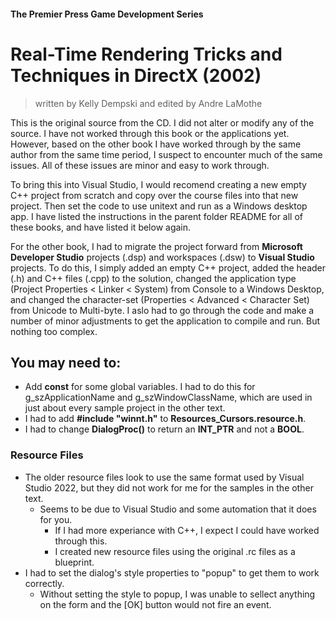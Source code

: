 #### The Premier Press Game Development Series
# Real-Time Rendering Tricks and Techniques in DirectX (2002)
> written by Kelly Dempski and edited by Andre LaMothe



This is the original source from the CD. I did not alter or modify any of the source. I have not worked through this book or the applications yet. However, based on the other book I have worked through by the same author from the same time period, I suspect to encounter much of the same issues. All of these issues are minor and easy to work through. 

To bring this into Visual Studio, I would recomend creating a new empty C++ project from scratch and copy over the course files into that new project. Then set the code to use unitext and run as a Windows desktop app. I have listed the instructions in the parent folder README for all of these books, and have listed it below again.

For the other book, I had to migrate the project forward from **Microsoft Developer Studio** projects (.dsp) and workspaces (.dsw) to **Visual Studio** projects. To do this, I simply added an empty C++ project, added the header (.h) and C++ files (.cpp) to the solution, changed the application type (Project Properties < Linker < System) from Console to a Windows Desktop, and changed the character-set (Properties < Advanced < Character Set) from Unicode to Multi-byte. I aslo had to go through the code and make a number of minor adjustments to get the application to compile and run. But nothing too complex.

## You may need to:
* Add **const** for some global variables. I had to do this for g_szApplicationName and g_szWindowClassName, which are used in just about every sample project in the other text.
* I had to add **#include "winnt.h"** to **Resources_Cursors.resource.h**.
* I had to change **DialogProc()** to return an **INT_PTR** and not a **BOOL**.

### Resource Files
* The older resource files look to use the same format used by Visual Studio 2022, but they did not work for me for the samples in the other text. 
  * Seems to be due to Visual Studio and some automation that it does for you.
    * If I had more experiance with C++, I expect I could have worked through this.
    * I created new resource files using the original .rc files as a blueprint.
* I had to set the dialog's style properties to "popup" to get them to work correctly.
  * Without setting the style to popup, I was unable to sellect anything on the form and the [OK] button would not fire an event.
